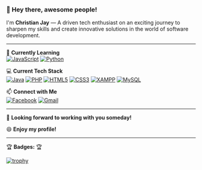 ### 👋 Hey there, awesome people!

I'm **Christian Jay** — A driven tech enthusiast on an exciting journey to sharpen my skills and create innovative solutions in the world of software development.

---

🌱 **Currently Learning**  
[![JavaScript](https://img.shields.io/badge/JavaScript-F7DF1E?style=for-the-badge&logo=javascript&logoColor=black)](https://developer.mozilla.org/en-US/docs/Web/JavaScript)
[![Python](https://img.shields.io/badge/Python-3776AB?style=for-the-badge&logo=python&logoColor=white)](https://www.python.org/)

💻 **Current Tech Stack**  
[![Java](https://img.shields.io/badge/Java-ED8B00?style=for-the-badge&logo=java&logoColor=white)](https://www.java.com/)
[![PHP](https://img.shields.io/badge/PHP-777BB4?style=for-the-badge&logo=php&logoColor=white)](https://www.php.net/)
[![HTML5](https://img.shields.io/badge/HTML5-E34F26?style=for-the-badge&logo=html5&logoColor=white)](https://developer.mozilla.org/en-US/docs/Web/HTML)
[![CSS3](https://img.shields.io/badge/CSS3-1572B6?style=for-the-badge&logo=css3&logoColor=white)](https://developer.mozilla.org/en-US/docs/Web/CSS)
[![XAMPP](https://img.shields.io/badge/XAMPP-FB7A24?style=for-the-badge&logo=xampp&logoColor=white)](https://www.apachefriends.org/index.html)
[![MySQL](https://img.shields.io/badge/MySQL-4479A1?style=for-the-badge&logo=mysql&logoColor=white)](https://www.mysql.com/)

📫 **Connect with Me**  
[![Facebook](https://img.shields.io/badge/Facebook-1877F2?style=for-the-badge&logo=facebook&logoColor=white)](https://www.facebook.com/christian.malong.2024)
[![Gmail](https://img.shields.io/badge/Gmail-D14836?style=for-the-badge&logo=gmail&logoColor=white)](mailto:malong.christianjay.cagalitan@gmail.com)

---

🤝 **Looking forward to working with you someday!**

😄 **Enjoy my profile!**

---

🏆 **Badges:**  🏆

[![trophy](https://github-profile-trophy.vercel.app/?username=cjmalong122333)](https://github.com/ryo-ma/github-profile-trophy)
